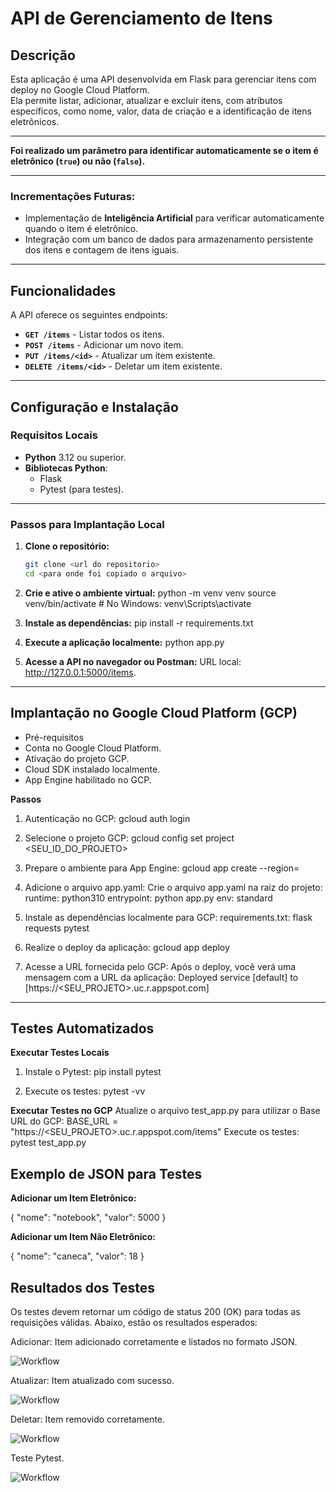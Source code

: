 
# API de Gerenciamento de Itens

## Descrição
Esta aplicação é uma API desenvolvida em Flask para gerenciar itens com deploy no Google Cloud Platform.  
Ela permite listar, adicionar, atualizar e excluir itens, com atributos específicos, como nome, valor, data de criação e a identificação de itens eletrônicos.

---

**Foi realizado um parâmetro para identificar automaticamente se o item é eletrônico (`true`) ou não (`false`).**

---

### Incrementações Futuras:
- Implementação de **Inteligência Artificial** para verificar automaticamente quando o item é eletrônico.
- Integração com um banco de dados para armazenamento persistente dos itens e contagem de itens iguais.

---

## Funcionalidades
A API oferece os seguintes endpoints:
- **`GET /items`** - Listar todos os itens.
- **`POST /items`** - Adicionar um novo item.
- **`PUT /items/<id>`** - Atualizar um item existente.
- **`DELETE /items/<id>`** - Deletar um item existente.

---

## Configuração e Instalação

### Requisitos Locais
- **Python** 3.12 ou superior.
- **Bibliotecas Python**:
  - Flask
  - Pytest (para testes).

---

### Passos para Implantação Local

1. **Clone o repositório:**
   ```bash
   git clone <url do repositorio>
   cd <para onde foi copiado o arquivo>

2. **Crie e ative o ambiente virtual:**
  python -m venv venv
  source venv/bin/activate  # No Windows: venv\\Scripts\\activate

3. **Instale as dependências:**
  pip install -r requirements.txt

4. **Execute a aplicação localmente:**
  python app.py

5. **Acesse a API no navegador ou Postman:**
  URL local: http://127.0.0.1:5000/items.

---
## Implantação no Google Cloud Platform (GCP)
 - Pré-requisitos
 - Conta no Google Cloud Platform.
 - Ativação do projeto GCP.
 - Cloud SDK instalado localmente.
 - App Engine habilitado no GCP.


**Passos**
  1. Autenticação no GCP:
  gcloud auth login
  
  2. Selecione o projeto GCP:
  gcloud config set project <SEU_ID_DO_PROJETO>

  3. Prepare o ambiente para App Engine:
  gcloud app create --region=<REGIAO>

  4. Adicione o arquivo app.yaml: Crie o arquivo app.yaml na raiz do projeto:
  runtime: python310
  entrypoint: python app.py
  env: standard

 5. Instale as dependências localmente para GCP: requirements.txt:
  flask
  requests
  pytest

 6. Realize o deploy da aplicação:
  gcloud app deploy
  
7. Acesse a URL fornecida pelo GCP: Após o deploy, você verá uma mensagem com a URL da aplicação:
  Deployed service [default] to [https://<SEU_PROJETO>.uc.r.appspot.com]
---

## Testes Automatizados
**Executar Testes Locais**
 1. Instale o Pytest:
    pip install pytest

 2. Execute os testes:
   pytest -vv

**Executar Testes no GCP**
Atualize o arquivo test_app.py para utilizar o Base URL do GCP: 
  BASE_URL = "https://<SEU_PROJETO>.uc.r.appspot.com/items"
  Execute os testes:
  pytest test_app.py

## Exemplo de JSON para Testes
**Adicionar um Item Eletrônico:**

{
  "nome": "notebook",
  "valor": 5000
}

**Adicionar um Item Não Eletrônico:**

{
  "nome": "caneca",
  "valor": 18
}



## Resultados dos Testes
  Os testes devem retornar um código de status 200 (OK) para todas as requisições válidas.
  Abaixo, estão os resultados esperados:



Adicionar: Item adicionado corretamente e listados no formato JSON.

![Workflow](https://github.com/arruda404/project-api/blob/main/img/get-img.png)


Atualizar: Item atualizado com sucesso.

![Workflow](https://github.com/arruda404/project-api/blob/main/img/put-img.png)


Deletar: Item removido corretamente.

![Workflow](https://github.com/arruda404/project-api/blob/main/img/delete-img.png)

Teste Pytest.

![Workflow](https://github.com/arruda404/project-api/blob/main/img/pytester-img.png)
